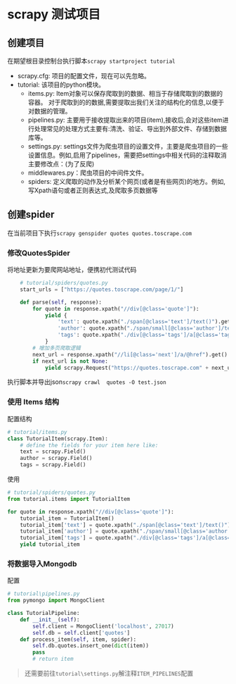 # scrapy 测试项目

## 创建项目

在期望根目录控制台执行脚本`scrapy startproject tutorial`

- scrapy.cfg: 项目的配置文件，现在可以先忽略。
- tutorial: 该项目的python模块。 
  - items.py: Item对象可以保存爬取到的数据、相当于存储爬取到的数据的容器。 对于爬取到的的数据,需要提取出我们关注的结构化的信息,以便于对数据的管理。
  - pipelines.py: 主要用于接收提取出来的项目(item),接收后,会对这些item进行处理常见的处理方式主要有:清洗、验证、导出到外部文件、存储到数据库等。
  - settings.py: settings文件为爬虫项目的设置文件，主要是爬虫项目的一些设置信息。例如,启用了pipelines，需要把settings中相关代码的注释取消主要修改点：(为了反爬)
  - middlewares.py：爬虫项目的中间件文件。
  - spiders: 定义爬取的动作及分析某个网页(或者是有些网页)的地方。例如,写Xpath语句或者正则表达式,及爬取多页数据等

## 创建spider

在当前项目下执行`scrapy genspider quotes quotes.toscrape.com`

### 修改QuotesSpider

将地址更新为要爬网站地址，便携初代测试代码
```python
    # tutorial/spiders/quotes.py
    start_urls = ["https://quotes.toscrape.com/page/1/"]

    def parse(self, response):
        for quote in response.xpath("//div[@class='quote']"):
            yield {
                'text': quote.xpath("./span[@class='text']/text()").get(),
                'author': quote.xpath("./span/small[@class='author']/text()").get(),
                'tags': quote.xpath("./div[@class='tags']/a[@class='tag']/text()").getall()
            }
        # 增加多页爬取逻辑
        next_url = response.xpath("//li[@class='next']/a/@href").get()
        if next_url is not None:
            yield scrapy.Request("https://quotes.toscrape.com" + next_url)
```
执行脚本并导出json`scrapy crawl  quotes -O test.json`

### 使用 Items 结构

配置结构
```py
# tutorial/items.py
class TutorialItem(scrapy.Item):
    # define the fields for your item here like:
    text = scrapy.Field()
    author = scrapy.Field()
    tags = scrapy.Field()
```
使用
```py
# tutorial/spiders/quotes.py
from tutorial.items import TutorialItem

for quote in response.xpath("//div[@class='quote']"):
    tutorial_item = TutorialItem()
    tutorial_item['text'] = quote.xpath("./span[@class='text']/text()").get()
    tutorial_item['author'] = quote.xpath("./span/small[@class='author']/text()").get()
    tutorial_item['tags'] = quote.xpath("./div[@class='tags']/a[@class='tag']/text()").getall()
    yield tutorial_item
```

### 将数据导入Mongodb

配置
```py
# tutorial\pipelines.py
from pymongo import MongoClient

class TutorialPipeline:
    def __init__(self):
        self.client = MongoClient('localhost', 27017)
        self.db = self.client['quotes']
    def process_item(self, item, spider):
        self.db.quotes.insert_one(dict(item))
        pass
        # return item
```

> 还需要前往`tutorial\settings.py`解注释`ITEM_PIPELINES`配置


